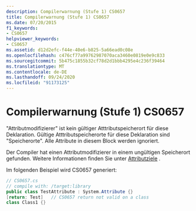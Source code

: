 ```yaml
---
description: Compilerwarnung (Stufe 1) CS0657
title: Compilerwarnung (Stufe 1) CS0657
ms.date: 07/20/2015
f1_keywords:
- CS0657
helpviewer_keywords:
- CS0657
ms.assetid: d12d2efc-f44e-40e6-b825-5a66ead0c08e
ms.openlocfilehash: c476cf77a99762987070aca3460e0819e0e9c833
ms.sourcegitcommit: 5b475c1855b32cf78d2d1bbb4295e4c236f39464
ms.translationtype: MT
ms.contentlocale: de-DE
ms.lasthandoff: 09/24/2020
ms.locfileid: "91173125"
---
```

# <a name="compiler-warning-level-1-cs0657"></a>Compilerwarnung (Stufe 1) CS0657

"Attributmodifizierer" ist kein gültiger Atttributspeicherort für diese Deklaration. Gültige Atttributspeicherorte für diese Deklaration sind "Speicherorte". Alle Attribute in diesem Block werden ignoriert.  
  
 Der Compiler hat einen Attributmodifizierer in einem ungültigen Speicherort gefunden. Weitere Informationen finden Sie unter [Attributziele](../programming-guide/concepts/attributes/index.md#attribute-targets) .  
  
 Im folgenden Beispiel wird CS0657 generiert:  
  
```csharp  
// CS0657.cs  
// compile with: /target:library  
public class TestAttribute : System.Attribute {}  
[return: Test]   // CS0657 return not valid on a class  
class Class1 {}  
```

